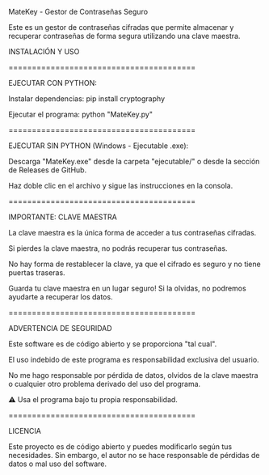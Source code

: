 MateKey - Gestor de Contraseñas Seguro


Este es un gestor de contraseñas cifradas que permite almacenar y recuperar contraseñas de forma segura utilizando una clave maestra.

INSTALACIÓN Y USO

========================================

EJECUTAR CON PYTHON:

Instalar dependencias:
pip install cryptography

Ejecutar el programa:
python "MateKey.py"

========================================

EJECUTAR SIN PYTHON (Windows - Ejecutable .exe):

Descarga "MateKey.exe" desde la carpeta "ejecutable/" o desde la sección de Releases de GitHub.

Haz doble clic en el archivo y sigue las instrucciones en la consola.

========================================

IMPORTANTE: CLAVE MAESTRA

La clave maestra es la única forma de acceder a tus contraseñas cifradas.

Si pierdes la clave maestra, no podrás recuperar tus contraseñas.

No hay forma de restablecer la clave, ya que el cifrado es seguro y no tiene puertas traseras.

Guarda tu clave maestra en un lugar seguro! Si la olvidas, no podremos ayudarte a recuperar los datos.

========================================

ADVERTENCIA DE SEGURIDAD

Este software es de código abierto y se proporciona "tal cual".

El uso indebido de este programa es responsabilidad exclusiva del usuario.

No me hago responsable por pérdida de datos, olvidos de la clave maestra o cualquier otro problema derivado del uso del programa.

⚠️ Usa el programa bajo tu propia responsabilidad.

========================================

LICENCIA

Este proyecto es de código abierto y puedes modificarlo según tus necesidades. Sin embargo, el autor no se hace responsable de pérdidas de datos o mal uso del software.
